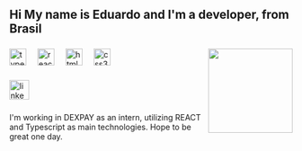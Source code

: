<h2 align="left">Hi My name is Eduardo and I'm a developer, from Brasil</h2>

###

<img align="right" height="150" src=https://github.com/Celoba1/Celoba1/assets/109704814/d4a09eee-80aa-42a6-8e47-9b3ee671d896 />


###

<div align="left">
  <img src="https://cdn.jsdelivr.net/gh/devicons/devicon/icons/typescript/typescript-plain.svg" height="30" alt="typescript logo"  />
  <img width="12" />
  <img src="https://cdn.jsdelivr.net/gh/devicons/devicon/icons/react/react-original.svg" height="30" alt="react logo"  />
  <img width="12" />
  <img src="https://cdn.jsdelivr.net/gh/devicons/devicon/icons/html5/html5-plain.svg" height="30" alt="html5 logo"  />
  <img width="12" />
  <img src="https://cdn.jsdelivr.net/gh/devicons/devicon/icons/css3/css3-plain.svg" height="30" alt="css3 logo"  />
</div>

###

<div align="left">
  <a href="https://www.linkedin.com/in/eduardo-a-magalhaes/" target="_blank">
    <img src="https://img.shields.io/static/v1?message=LinkedIn&logo=linkedin&label=&color=white&logoColor=black&labelColor=&style=for-the-badge" height="35" alt="linkedin logo"  />
  </a>
</div>

###

<p align="left">I'm working in DEXPAY as an intern, utilizing REACT and Typescript as main technologies. Hope to be great one day.</p>

###
